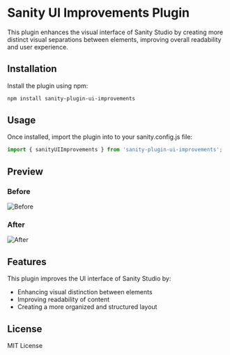 # Sanity UI Improvements Plugin

This plugin enhances the visual interface of Sanity Studio by creating more distinct visual separations between elements, improving overall readability and user experience.

## Installation

Install the plugin using npm:

```bash
npm install sanity-plugin-ui-improvements
```

## Usage

Once installed, import the plugin into to your sanity.config.js file:

```js
import { sanityUIImprovements } from 'sanity-plugin-ui-improvements';
```

## Preview

### Before
![Before](https://github.com/user-attachments/assets/58990e2e-0ffc-42b6-bc76-659a60772324)

### After
![After](https://github.com/user-attachments/assets/c4d801aa-f272-478f-be09-644cb3b5aad2)


## Features

This plugin improves the UI interface of Sanity Studio by:

- Enhancing visual distinction between elements
- Improving readability of content
- Creating a more organized and structured layout

## License

MIT License
